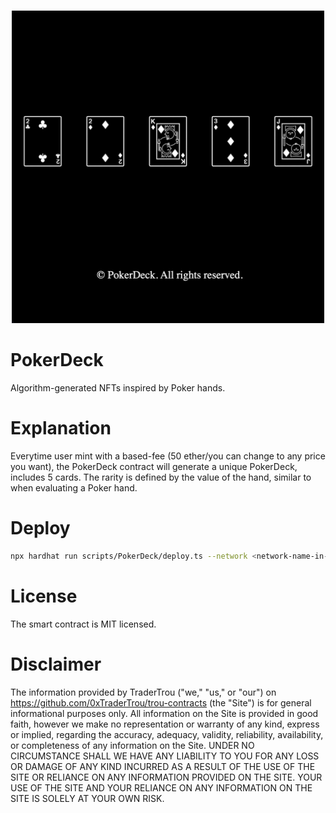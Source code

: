 #

<center>
    <img src="./image.jpg" width="500" height="500"/>
</center>

# PokerDeck

Algorithm-generated NFTs inspired by Poker hands.

# Explanation

Everytime user mint with a based-fee (50 ether/you can change to any price you want), the PokerDeck contract will generate a unique PokerDeck, includes 5 cards.
The rarity is defined by the value of the hand, similar to when evaluating a Poker hand.

# Deploy

```bash
npx hardhat run scripts/PokerDeck/deploy.ts --network <network-name-in-hardhat-config>
```

# License

The smart contract is MIT licensed.

# Disclaimer

The information provided by TraderTrou ("we," "us," or "our") on https://github.com/0xTraderTrou/trou-contracts (the "Site") is for general informational purposes only. All information on the Site is provided in good faith, however we make no representation or warranty of any kind, express or implied, regarding the accuracy, adequacy, validity, reliability, availability, or completeness of any information on the Site. UNDER NO CIRCUMSTANCE SHALL WE HAVE ANY LIABILITY TO YOU FOR ANY LOSS OR DAMAGE OF ANY KIND INCURRED AS A RESULT OF THE USE OF THE SITE OR RELIANCE ON ANY INFORMATION PROVIDED ON THE SITE. YOUR USE OF THE SITE AND YOUR RELIANCE ON ANY INFORMATION ON THE SITE IS SOLELY AT YOUR OWN RISK.